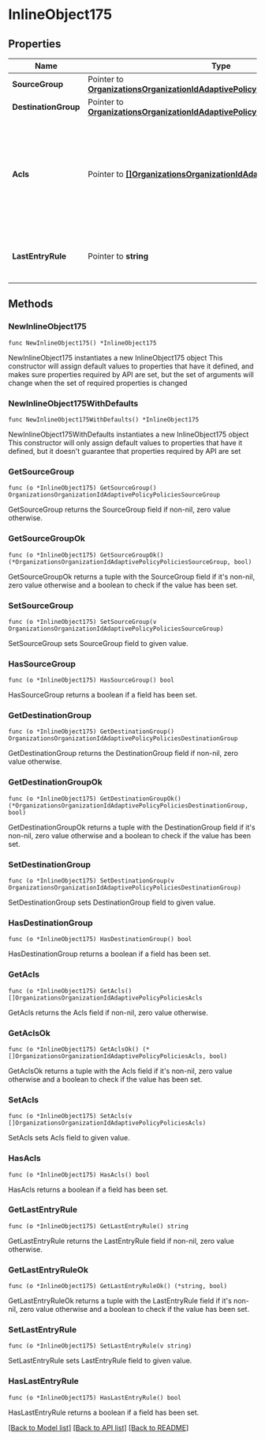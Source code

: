# InlineObject175

## Properties

Name | Type | Description | Notes
------------ | ------------- | ------------- | -------------
**SourceGroup** | Pointer to [**OrganizationsOrganizationIdAdaptivePolicyPoliciesSourceGroup**](OrganizationsOrganizationIdAdaptivePolicyPoliciesSourceGroup.md) |  | [optional] 
**DestinationGroup** | Pointer to [**OrganizationsOrganizationIdAdaptivePolicyPoliciesDestinationGroup**](OrganizationsOrganizationIdAdaptivePolicyPoliciesDestinationGroup.md) |  | [optional] 
**Acls** | Pointer to [**[]OrganizationsOrganizationIdAdaptivePolicyPoliciesAcls**](OrganizationsOrganizationIdAdaptivePolicyPoliciesAcls.md) | An ordered array of adaptive policy ACLs (each requires one unique attribute) that apply to this policy | [optional] 
**LastEntryRule** | Pointer to **string** | The rule to apply if there is no matching ACL | [optional] 

## Methods

### NewInlineObject175

`func NewInlineObject175() *InlineObject175`

NewInlineObject175 instantiates a new InlineObject175 object
This constructor will assign default values to properties that have it defined,
and makes sure properties required by API are set, but the set of arguments
will change when the set of required properties is changed

### NewInlineObject175WithDefaults

`func NewInlineObject175WithDefaults() *InlineObject175`

NewInlineObject175WithDefaults instantiates a new InlineObject175 object
This constructor will only assign default values to properties that have it defined,
but it doesn't guarantee that properties required by API are set

### GetSourceGroup

`func (o *InlineObject175) GetSourceGroup() OrganizationsOrganizationIdAdaptivePolicyPoliciesSourceGroup`

GetSourceGroup returns the SourceGroup field if non-nil, zero value otherwise.

### GetSourceGroupOk

`func (o *InlineObject175) GetSourceGroupOk() (*OrganizationsOrganizationIdAdaptivePolicyPoliciesSourceGroup, bool)`

GetSourceGroupOk returns a tuple with the SourceGroup field if it's non-nil, zero value otherwise
and a boolean to check if the value has been set.

### SetSourceGroup

`func (o *InlineObject175) SetSourceGroup(v OrganizationsOrganizationIdAdaptivePolicyPoliciesSourceGroup)`

SetSourceGroup sets SourceGroup field to given value.

### HasSourceGroup

`func (o *InlineObject175) HasSourceGroup() bool`

HasSourceGroup returns a boolean if a field has been set.

### GetDestinationGroup

`func (o *InlineObject175) GetDestinationGroup() OrganizationsOrganizationIdAdaptivePolicyPoliciesDestinationGroup`

GetDestinationGroup returns the DestinationGroup field if non-nil, zero value otherwise.

### GetDestinationGroupOk

`func (o *InlineObject175) GetDestinationGroupOk() (*OrganizationsOrganizationIdAdaptivePolicyPoliciesDestinationGroup, bool)`

GetDestinationGroupOk returns a tuple with the DestinationGroup field if it's non-nil, zero value otherwise
and a boolean to check if the value has been set.

### SetDestinationGroup

`func (o *InlineObject175) SetDestinationGroup(v OrganizationsOrganizationIdAdaptivePolicyPoliciesDestinationGroup)`

SetDestinationGroup sets DestinationGroup field to given value.

### HasDestinationGroup

`func (o *InlineObject175) HasDestinationGroup() bool`

HasDestinationGroup returns a boolean if a field has been set.

### GetAcls

`func (o *InlineObject175) GetAcls() []OrganizationsOrganizationIdAdaptivePolicyPoliciesAcls`

GetAcls returns the Acls field if non-nil, zero value otherwise.

### GetAclsOk

`func (o *InlineObject175) GetAclsOk() (*[]OrganizationsOrganizationIdAdaptivePolicyPoliciesAcls, bool)`

GetAclsOk returns a tuple with the Acls field if it's non-nil, zero value otherwise
and a boolean to check if the value has been set.

### SetAcls

`func (o *InlineObject175) SetAcls(v []OrganizationsOrganizationIdAdaptivePolicyPoliciesAcls)`

SetAcls sets Acls field to given value.

### HasAcls

`func (o *InlineObject175) HasAcls() bool`

HasAcls returns a boolean if a field has been set.

### GetLastEntryRule

`func (o *InlineObject175) GetLastEntryRule() string`

GetLastEntryRule returns the LastEntryRule field if non-nil, zero value otherwise.

### GetLastEntryRuleOk

`func (o *InlineObject175) GetLastEntryRuleOk() (*string, bool)`

GetLastEntryRuleOk returns a tuple with the LastEntryRule field if it's non-nil, zero value otherwise
and a boolean to check if the value has been set.

### SetLastEntryRule

`func (o *InlineObject175) SetLastEntryRule(v string)`

SetLastEntryRule sets LastEntryRule field to given value.

### HasLastEntryRule

`func (o *InlineObject175) HasLastEntryRule() bool`

HasLastEntryRule returns a boolean if a field has been set.


[[Back to Model list]](../README.md#documentation-for-models) [[Back to API list]](../README.md#documentation-for-api-endpoints) [[Back to README]](../README.md)



